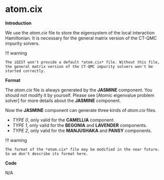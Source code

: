 # atom.cix

**Introduction**

We use the *atom.cix* file to store the eigensystem of the local interaction Hamiltonian. It is necessary for the general matrix version of the CT-QMC impurity solvers.

!!! warning

    The iQIST won't provide a default *atom.cix* file. Without this file, the general matrix version of the CT-QMC impurity solvers won't be started correctly.

**Format**

The *atom.cix* file is always generated by the **JASMINE** component. You should not modify it by yourself. Please see [Atomic eigenvalue problem solver] for more details about the **JASMINE** component.

Now the **JASMINE** component can generate three kinds of *atom.cix* files.

* *TYPE 0*, only valid for the **CAMELLIA** component.
* *TYPE 1*, only valid for the **BEGONIA** and **LAVENDER** components.
* *TYPE 2*, only valid for the **MANJUSHAKA** and **PANSY** components.

!!! warning

    The format of the *atom.cix* file may be modified in the near future. So we don't describe its format here.

**Code**

N/A
